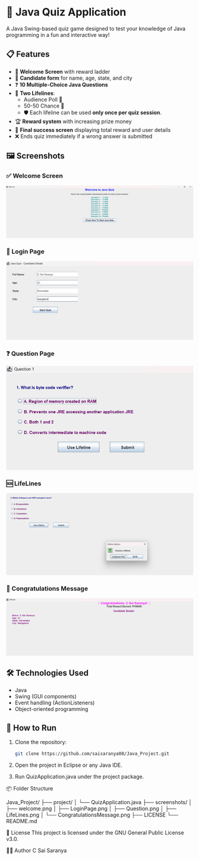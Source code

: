 # 🎯 Java Quiz Application

A Java Swing-based quiz game designed to test your knowledge of Java programming in a fun and interactive way!

## 📋 Features

- 💬 **Welcome Screen** with reward ladder
- 🧑 **Candidate form** for name, age, state, and city
- ❓ **10 Multiple-Choice Java Questions**
- 🛟 **Two Lifelines**:
  - Audience Poll 🎤
  - 50-50 Chance 🔀
  - 🛡️ Each lifeline can be used **only once per quiz session**.
- 🏆 **Reward system** with increasing prize money
- 🎉 **Final success screen** displaying total reward and user details
- ❌ Ends quiz immediately if a wrong answer is submitted

## 🖼️ Screenshots

### ✅ Welcome Screen
![Welcome Screen](screenshots/welcome.png)

### 📝 Login Page
![Login Page](screenshots/LoginPage.png)

### ❓ Question Page
![Question Page](screenshots/Question.png)

### 🆘 LifeLines
![LifeLines](screenshots/LifeLines.png)

### 🎉 Congratulations Message
![Congratulations](screenshots/CongratulationsMessage.png)

## 🛠️ Technologies Used

- Java
- Swing (GUI components)
- Event handling (ActionListeners)
- Object-oriented programming

## 🚀 How to Run

1. Clone the repository:
   ```bash
   git clone https://github.com/saisaranya08/Java_Project.git
   
2. Open the project in Eclipse or any Java IDE.

3. Run QuizApplication.java under the project package.

📦 Folder Structure

Java_Project/
├── project/
│ └── QuizApplication.java
├── screenshots/
│ ├── welcome.png
│ ├── LoginPage.png
│ ├── Question.png
│ ├── LifeLines.png
│ └── CongratulationsMessage.png
├── LICENSE
└── README.md

📄 License
This project is licensed under the GNU General Public License v3.0.

👩‍💻 Author
C Sai Saranya

